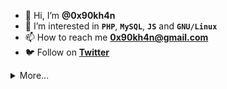 - 👋 Hi, I’m **@0x90kh4n**
- 👀 I’m interested in **`PHP`**, **`MySQL`**, **`JS`** and **`GNU/Linux`**
- 📫 How to reach me **0x90kh4n@gmail.com**
- 🐦 Follow on [**Twitter**](https://twitter.com/0x90kh4n)

<details>
  <summary>More...</summary>
  <img src="https://github-readme-stats.vercel.app/api?username=0x90kh4n&show_icons=true&count_private=true" />
</details>

<!---
0x90kh4n/0x90kh4n is a ✨ special ✨ repository because its `README.md` (this file) appears on your GitHub profile.
You can click the Preview link to take a look at your changes.
--->
